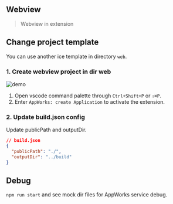 ##  Webview

> Webview in  extension 

## Change project template

You can use another ice template in directory `web`.

### 1. Create webview project in dir web

![demo](https://user-images.githubusercontent.com/56879942/88181928-1e927f00-cc62-11ea-94fb-06d12dab77d1.gif)

1. Open vscode command palette  through `Ctrl+Shift+P` or `⇧⌘P`.
2. Enter `AppWorks: create Application` to activate the extension.

### 2. Update build.json config

Update publicPath and outputDir.

```json
// build.json
{
  "publicPath": "./",
  "outputDir": "../build"
}

```

## Debug

`npm run start` and see mock dir files for AppWorks service debug.
